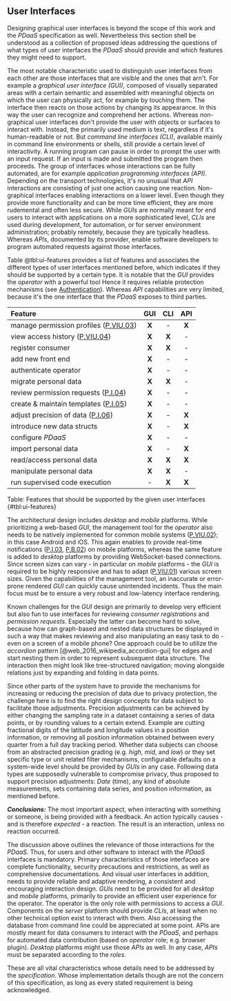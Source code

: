 ## User Interfaces



Designing graphical user interfaces is beyond the scope of this work and the *PDaaS* specification 
as well. 
Nevertheless this section shell be understood as a collection of proposed ideas addressing the 
questions of what types of user interfaces the *PDaaS* should provide and which features they might 
need to support.

The most notable characteristic used to distinguish user interfaces from each other are those 
interfaces that are visible and the ones that arn't. For example a *graphical user interface (GUI)*, 
composed of visually separated areas with a certain semantic and assembled with meaningful objects 
on which the user can physically act, for example by touching them. The interface then reacts on 
those actions by changing its appearance. In this way the user can recognize and comprehend her 
actions. Whereas non-graphical user interfaces don't provide the user with objects or surfaces to 
interact with. Instead, the primarily used medium is text, regardless if it's human-readable or not.
But *command line interfaces (CLI)*, available mainly in command line environments or shells, still 
provide a certain level of interactivity. A running program can pause in order to prompt the user 
with an input request. If an input is made and submitted the program then proceeds. The group of 
interfaces whose interactions can be fully automated, are for example *application programming 
interfaces (API)*. Depending on the transport technologies, it's no unusual that *API* interactions 
are consisting of just one action causing one reaction. 
Non-graphical interfaces enabling interactions on a lower level. Even though they provide more 
functionality and can be more time efficient, they are more rudemental and often less secure.
While *GUIs* are normally meant for end users to interact with applications on a more sophisticated 
level, *CLIs* are used during development, for automation, or for server environment administration;
probably remotely, because they are typically headless. Whereas *APIs*, documented by its
provider, enable software developers to program automated requests against those interfaces.

Table @tbl:ui-features provides a list of features and associates the different types of user 
interfaces mentioned before, which indicates if they should be supported by a certain type. It is 
notable that the *GUI* provides the *operator* with a powerful tool Hence it requires reliable 
protection mechanisms (see [Authentication](#authentication)). Whereas *API* capabilities are very 
limited, because it's the one interface that the *PDaaS* exposes to third parties.


| Feature                                             |   GUI   |   CLI   |   API   |
|:----------------------------------------------------|:-------:|:-------:|:-------:|
| manage permission profiles ([P.VIU.03](#pviu03))    |  __X__  |    -    |  __X__  |
| view access history ([P.VIU.04](#pviu04))           |  __X__  |  __X__  |    -    |
| register consumer                                   |  __X__  |  __X__  |    -    |
| add new front end                                   |  __X__  |    -    |    -    |
| authenticate operator                               |  __X__  |    -    |    -    |
| migrate personal data                               |  __X__  |  __X__  |    -    |
| review permission requests ([P.I.04](#pi04))        |  __X__  |    -    |    -    |
| create & maintain templates ([P.I.05](#pi05))       |  __X__  |    -    |    -    |
| adjust precision of data ([P.I.06](#pi06))          |  __X__  |    -    |  __X__  |
| introduce new data structs                          |  __X__  |    -    |  __X__  |
| configure *PDaaS*                                   |  __X__  |    -    |    -    |
| import personal data                                |  __X__  |    -    |  __X__  |
| read/access personal data                           |  __X__  |  __X__  |  __X__  |
| manipulate personal data                            |  __X__  |  __X__  |    -    |
| run supervised code execution                       |    -    |  __X__  |  __X__  |

Table: Features that should be supported by the given user interfaces {#tbl:ui-features} 


The architectural design includes *desktop* and *mobile* platforms. While prioritizing a web-based 
*GUI*, the management tool for the *operator* also needs to be natively implemented for common 
mobile systems ([P.VIU.02](#pviu02)); in this case Android and iOS. This again enables to provide 
real-time notifications ([P.I.03](#pi03), [P.B.02](#pb02)) on mobile platforms, whereas the same 
feature is added to *desktop* platforms by providing WebSocket-based connections. 
Since screen sizes can vary - in particular on *mobile* platforms - the *GUI* is required to be 
highly responsive and has to adapt ([P.VIU.01](#pviu01)) various screen sizes. Given the 
capabilities of the  management tool, an inaccurate or error-prone rendered *GUI* can quickly cause 
unintended incidents. Thus the main focus must be to ensure a very robust and low-latency interface 
rendering.

Known challenges for the *GUI* design are primarily to develop very efficient but also fun to use 
interfaces for reviewing *consumer registrations* and *permission requests*. Especially the latter
can become hard to solve, because how can graph-based and nested data structures be displayed in
such a way that makes reviewing and also manipulating an easy task to do - even on a screen of a 
mobile phone? One approach could be to utilize the *accordion* pattern 
[@web_2016_wikipedia_accordion-gui] for edges and start nesting them in order to represent 
subsequent data structure. The interaction then might look like tree-structured navigation; moving
alongside relations just by expanding and folding in data points. 

Since other parts of the system have to provide the mechanisms for increasing or reducing the 
precision of data due to privacy protection, the challenge here is to find the right design concepts 
for data subject to facilitate those adjustments. 
Precision adjustments can be achieved by either changing the sampling rate in a dataset containing a 
series of data points, or by rounding values to a certain extend. Example are cutting fractional 
digits of the latitude and longitude values in a position information, or removing all position 
information obtained between every quarter from a full day tracking period. Whether data subjects 
can choose from an abstracted precision grading (e.g. *high*, *mid*, and *low*) or they set specific 
type or unit related filter mechanisms, configurable defaults on a system-wide level should be 
provided by *GUIs* in any case. Following data types are supposedly vulnerable to compromise 
privacy, thus proposed to support precision adjustments: *Date* (time), any kind of absolute 
measurements, sets containing data series, and position information, as mentioned before.



*__Conclusions:__*
The most important aspect, when interacting with something or someone, is being provided with a 
feedback. An action typically causes - and is therefore *expected* - a reaction. The result is
an interaction, unless no reaction occurred. 

The discussion above outlines the relevance of those interactions for the *PDaaS*. Thus, for users 
and other software to interact with the *PDaaS* interfaces is mandatory. Primary characteristics of 
those interfaces are complete functionality, security precautions and restrictions, as well as 
comprehensive documentations. And visual user interfaces in addition, needs to provide reliable and 
adaptive rendering, a consistent and encouraging interaction design.
*GUIs* need to be provided for all *desktop* and *mobile* platforms, primarily to provide an 
efficient user experience for the operator. The operator is the only role with permissions to access 
a *GUI*. Components on the *server* platform should provide *CLIs*, at least when no other technical 
option exist to interact with them. Also accessing the database from command line could be 
appreciated at some point. APIs are mostly meant for data consumers to interact with the *PDaaS*, 
and perhaps for automated data contribution (based on *operator* role; e.g. browser plugin). 
*Desktop* platforms might use those *APIs* as well. In any case, *APIs* must be separated according 
to the *roles*.

These are all vital characteristics whose details need to be addressed by the *specification*.
Whose implementation details though are not the concern of this specification, as long as every 
stated requirement is being acknowledged.

